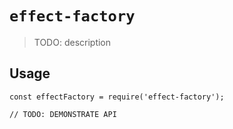 # `effect-factory`

> TODO: description

## Usage

```
const effectFactory = require('effect-factory');

// TODO: DEMONSTRATE API
```
